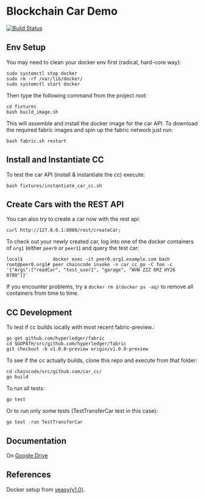 # Blockchain Car Demo

[![Build Status](https://travis-ci.org/EGabb/Car-Trading-Blockchain.svg?branch=master)](https://travis-ci.org/EGabb/Car-Trading-Blockchain)

## Env Setup

You may need to clean your docker env first (radical, hard-core way):
```
sudo systemctl stop docker
sudo rm -rf /var/lib/docker/
sudo systemctl start docker
```

Then type the following command from the project root:
```
cd fixtures
bash build_image.sh
```

This will assemble and install the docker image for the car API. To download the required fabric images and spin up the fabric network just run:
```
bash fabric.sh restart
```

## Install and Instantiate CC
To test the car API (install & instantiate the cc) execute:
```
bash fixtures/instantiate_car_cc.sh
```

## Create Cars with the REST API
You can also try to create a car now with the rest api:
```
curl http://127.0.0.1:8080/rest/createCar;
```

To check out your newly created car, log into one of the docker containers of `org1` (either `peer0` or `peer1`) and query the test car:
```
local$           docker exec -it peer0.org1.example.com bash
root@peer0.org1# peer chaincode invoke -n car_cc_go -C foo -c '{"Args":["readCar", "test_user1", "garage", "WVW ZZZ 6RZ HY26 0780"]}'
```

If you encounter problems, try a `docker rm $(docker ps -aq)` to remove all containers from time to time.

## CC Development
To test if cc builds locally with most recent fabric-preview.:
```
go get github.com/hyperledger/fabric
cd $GOPATH/src/github.com/hyperledger/fabric
git checkout -b v1.0.0-preview origin/v1.0.0-preview
```

To see if the cc actually builds, clone this repo and execute from that folder:
```
cd chaincode/src/github.com/car_cc/
go build
```

To run all tests:
```
go test
```

Or to run only some tests (TestTransferCar test in this case):
```
go test -run TestTransferCar
```

## Documentation
On [Google Drive](https://docs.google.com/document/d/1U7C9dJmDg_-l5gKeseZEKqc5ooru2wMxZ8BwhkbjIbk/edit?usp=sharing)

## References
Docker setup from [yeasy(v1.0)](https://github.com/yeasy/docker-compose-files/tree/master/hyperledger/1.0).
